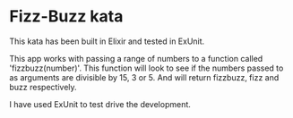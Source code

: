 # Fizz-Buzz kata
This kata has been built in Elixir and tested in ExUnit.

This app works with passing a range of numbers to a
function called 'fizzbuzz(number)'.
This function will look to see if the numbers passed
to as arguments are divisible by 15, 3 or 5. And will return fizzbuzz, fizz and buzz respectively.

I have used ExUnit to test drive the development.
